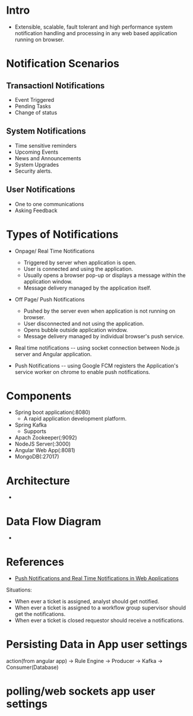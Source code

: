 # Intro
* Extensible, scalable, fault tolerant and high performance system notification handling and processing in any web based application running on 
browser.

# Notification Scenarios

## Transactionl Notifications
* Event Triggered
* Pending Tasks
* Change of status

## System Notifications
* Time sensitive reminders
* Upcoming Events
* News and Announcements
* System Upgrades
* Security alerts.

## User Notifications
* One to one communications
* Asking Feedback

# Types of Notifications
* Onpage/ Real Time Notifications
	* Triggered by server when application is open.
	* User is connected and using the application.
	* Usually opens a browser pop-up or displays a message within the application window.
	* Message delivery managed by the application itself.

* Off Page/ Push Notifications
	* Pushed by the server even when application is not running on browser.
	* User disconnected and not using the application.
	* Opens bubble outside application window.
	* Message delivery managed by individual browser's push service.

* Real time notifications -- using socket connection between Node.js server and Angular application.
* Push Notifications -- using Google FCM registers the Application's service worker on chrome to enable push notifications.

# Components
* Spring boot application(:8080)
	* A rapid application development platform.
* Spring Kafka
	* Supports
* Apach Zookeeper(:9092)
* NodeJS Server(:3000)
* Angular Web App(:8081)
* MongoDB(:27017)

# Architecture
* 

# Data Flow Diagram 
* 

# References
* [Push Notifications and Real Time 
Notifications in Web Applications](https://medium.com/@hallosushant/push-notifications-and-real-time-notifications-in-web-application-89daeafbfe53)


Situations:
* When ever a ticket is assigned, analyst should get notified.
* When ever a ticket is assigned to a workflow group supervisor should get the notifications.
* When ever a ticket is closed requestor should receive a notifications.

# Persisting Data in App user settings 
action(from angular app) -> Rule Engine -> Producer -> Kafka -> Consumer(Database)

# polling/web sockets app user settings




